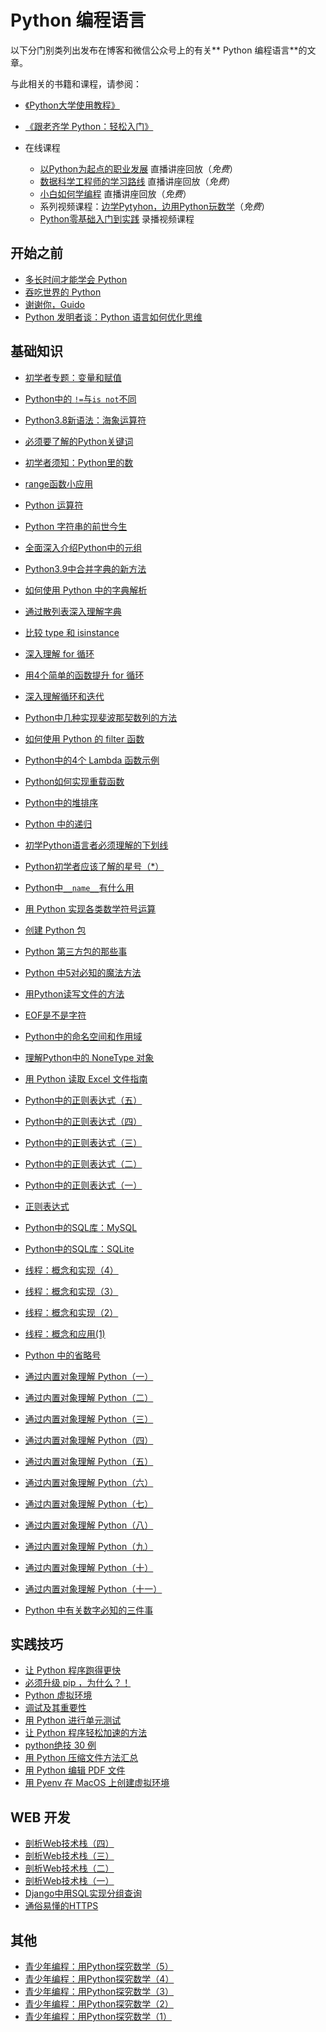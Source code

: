 # Python 编程语言

以下分门别类列出发布在博客和微信公众号上的有关** Python 编程语言**的文章。

与此相关的书籍和课程，请参阅：

- [《Python大学使用教程》](./python_course.md)

- [《跟老齐学 Python：轻松入门》](./learn_python.md)

- 在线课程
  - [以Python为起点的职业发展](https://live.csdn.net/room/csdngkk/oDKYYqm4)  直播讲座回放（*免费*）
  - [数据科学工程师的学习路线](https://live.csdn.net/room/companyzh/nUviQSqF)  直播讲座回放（*免费*）
  - [小白如何学编程](https://edu.csdn.net/course/play/27847/378244?spm=1002.2001.3001.4143)  直播讲座回放（*免费*）
  - 系列视频课程：[边学Pytyhon，边用Python玩数学](https://space.bilibili.com/157232748/channel/detail?cid=176295)（*免费*）
  - [Python零基础入门到实践](https://edu.csdn.net/course/detail/26676)  录播视频课程
  
## 开始之前

- [多长时间才能学会 Python](https://mp.weixin.qq.com/s/sWXNtV7ijBtjxAlGfpc7XQ)
- [吞吃世界的 Python](https://mp.weixin.qq.com/s?__biz=MzA3ODE4NzExOA==&mid=2657728682&idx=1&sn=100ebda70f11f5dedf51784c66f87be7&chksm=84db87abb3ac0ebddc07fda2cba28ffcf1f3d8280668525953eb8dbc8b9a8b7789d879c82ebd&scene=21#wechat_redirect)
- [谢谢你，Guido](https://mp.weixin.qq.com/s?__biz=MzA3ODE4NzExOA==&mid=2657728735&idx=1&sn=4ab8759aa42f4698c6d5c00efd94e4ea&chksm=84db87deb3ac0ec8873ff2f79fa30b5209cd2a9cab36f2abd49a667b720af7f3610e7b37f523&scene=21#wechat_redirect)
- [Python 发明者谈：Python 语言如何优化思维](https://mp.weixin.qq.com/s?__biz=MzA3ODE4NzExOA==&mid=2657728860&idx=1&sn=77f14f7a7d714d3e09669795b6792760&chksm=84db865db3ac0f4bb9139ecba714f179659997e7686c07719b08294dca84f75c183203216cb4&scene=21#wechat_redirect)

## 基础知识

- [初学者专题：变量和赋值](https://mp.weixin.qq.com/s?__biz=MzA3ODE4NzExOA==&mid=2657730086&idx=1&sn=7174aaa271ec08782eb84f9b8e33b3e4&chksm=84db8127b3ac08311479c7b3d10de9fb927d113a641f999e3b6509273b1d20e7a8fcc1690e0e&token=12051152&lang=zh_CN#rd)

- [Python中的 `!=`与`is not`不同](https://qiwsir.github.io/2020/02/09/python-is-or-not/)

- [Python3.8新语法：海象运算符](https://qiwsir.github.io/2020/03/03/python-walrus-operator/)

- [必须要了解的Python关键词](https://qiwsir.github.io/2020/06/23/python-keywords/)

- [初学者须知：Python里的数](https://qiwsir.github.io/2020/04/30/number-in-python/)

- [range函数小应用](https://qiwsir.github.io/2020/07/21/range-function/)

- [Python 运算符](https://qiwsir.github.io/2021/04/19/Python运算符/)

- [Python 字符串的前世今生](https://qiwsir.github.io/2021/03/03/python-strings-word/)

- [全面深入介绍Python中的元组](https://qiwsir.github.io/2020/02/11/python-tuple/)

- [Python3.9中合并字典的新方法](https://qiwsir.github.io/2020/04/13/python39-dict-merge/)

- [如何使用 Python 中的字典解析](https://qiwsir.github.io/2020/06/03/dictionary-comprehension/)

- [通过散列表深入理解字典](https://qiwsir.github.io/2021/02/18/hash-table-and-dictionary/)

- [比较 type 和 isinstance](https://qiwsir.github.io/2020/10/24/python-type-vs-instance/)

- [深入理解 for 循环](https://qiwsir.github.io/2021/02/09/deep-understand-for-loop/)

- [用4个简单的函数提升 for 循环](https://qiwsir.github.io/2020/05/26/built-in-funtions-for-loop/)

- [深入理解循环和迭代](https://qiwsir.github.io/2021/03/16/loop-better/)

- [Python中几种实现斐波那契数列的方法](https://qiwsir.github.io/2020/03/17/fibs-seq/)

- [如何使用 Python 的 filter 函数](https://qiwsir.github.io/2020/10/19/python-filter-function/)

- [Python中的4个 Lambda 函数示例](https://qiwsir.github.io/2020/06/01/lambda-in-python/)

- [Python如何实现重载函数](https://qiwsir.github.io/2020/02/26/python-overload-function/)

- [Python中的堆排序](https://qiwsir.github.io/2020/01/16/%E5%A0%86%E6%8E%92%E5%BA%8F/)

- [Python 中的递归](https://qiwsir.github.io/2021/06/03/recursion/)

- [初学Python语言者必须理解的下划线](https://qiwsir.github.io/2020/03/25/python-underscore/)

- [Python初学者应该了解的星号（*）](https://qiwsir.github.io/2020/03/23/python-asterisk/)

- [Python中`__name__`有什么用](https://qiwsir.github.io/2021/02/18/name-in-python/)

- [用 Python 实现各类数学符号运算](https://qiwsir.github.io/2020/03/28/python-math-symbole/)

- [创建 Python 包](https://qiwsir.github.io/2021/04/23/make-a-python-package/)

- [Python 第三方包的那些事](https://qiwsir.github.io/2021/02/14/python-packages/)

- [Python 中5对必知的魔法方法](https://qiwsir.github.io/2020/09/15/python-magic-method/)

- [用Python读写文件的方法](https://qiwsir.github.io/2020/09/04/read-and-write-file/)

- [EOF是不是字符](https://qiwsir.github.io/2020/07/20/what-is-EOF/)

- [Python中的命名空间和作用域](https://qiwsir.github.io/2020/08/12/python-namespace/)

- [理解Python中的 NoneType 对象](https://qiwsir.github.io/2020/06/16/python-nonetype/)

- [用 Python 读取 Excel 文件指南](https://qiwsir.github.io/2020/06/11/reading-excel-files/)

- [Python中的正则表达式（五）](https://qiwsir.github.io/2020/05/21/regular-expression-fifth/)

- [Python中的正则表达式（四）](https://qiwsir.github.io/2020/05/14/regular-expression-forth/)

- [Python中的正则表达式（三）](https://qiwsir.github.io/2020/05/12/regular-expression-third/)

- [Python中的正则表达式（二）](https://qiwsir.github.io/2020/05/09/regular-expression-second/)

- [Python中的正则表达式（一）](https://qiwsir.github.io/2020/05/08/regular-expression-first/)

- [正则表达式]()

- [Python中的SQL库：MySQL](https://qiwsir.github.io/2020/05/04/sql-library-mysql/)

- [Python中的SQL库：SQLite](https://qiwsir.github.io/2020/05/03/sql-library-sqlite/)

- [线程：概念和实现（4）](https://qiwsir.github.io/2020/02/24/python-thread-four/)

- [线程：概念和实现（3）](https://qiwsir.github.io/2020/02/18/python-thread-three/)

- [线程：概念和实现（2）](https://qiwsir.github.io/2020/02/16/python-thread-two/)

- [线程：概念和应用(1)](https://qiwsir.github.io/2020/02/14/python-thread-one/)

- [Python 中的省略号](https://mp.weixin.qq.com/s/tdXq4f5RBT8GNn7RF4gBmg)

- [通过内置对象理解 Python（一）](https://mp.weixin.qq.com/s/xrZkt2dQLX2-iPUZSJVVLQ)

- [通过内置对象理解 Python（二）](https://mp.weixin.qq.com/s/1Shg3ZM_YNJ-Y97yeNp6yA)

- [通过内置对象理解 Python（三）](https://mp.weixin.qq.com/s/yfbUPOTNFVJMErJknjtCxA)

- [通过内置对象理解 Python（四）](https://mp.weixin.qq.com/s?__biz=MzA3ODE4NzExOA==&mid=2657732338&idx=1&sn=dade4e7a8afd0b956d6476822aa0aa06&chksm=84dbf9f3b3ac70e523d3c8e9cff429f7b48efbb193aef2789305a3b715852dd11ee11fcb292f&token=1833936821&lang=zh_CN#rd)

- [通过内置对象理解 Python（五）](https://mp.weixin.qq.com/s/FsCG-Gu8As_mOT4unwRQzg)

- [通过内置对象理解 Python（六）](https://mp.weixin.qq.com/s/SUV8gG9TZXad0AkNlfVqBg)

- [通过内置对象理解 Python（七）](https://mp.weixin.qq.com/s/F3nQ70xRn4UDXpUdz42JIg)

- [通过内置对象理解 Python（八）](https://mp.weixin.qq.com/s?__biz=MzA3ODE4NzExOA==&mid=2657732497&idx=1&sn=df73b355a929060be9ead7ef9c3507b6&chksm=84dbf890b3ac71861c60d89aed2c71f8824ca22548880d1ede37bd4ef4d45b7f951769d829f9&token=1191960924&lang=zh_CN#rd)

- [通过内置对象理解 Python（九）](https://mp.weixin.qq.com/s/I_oK5YTIOjAA7JBZNIeyNg)

- [通过内置对象理解 Python（十）](https://mp.weixin.qq.com/s/AFQv2139BCqCrMh84Kq7Bw)

- [通过内置对象理解 Python（十一）](https://mp.weixin.qq.com/s/MOgYdC9-lzY42tLn3-u99Q)

- [Python 中有关数字必知的三件事](https://mp.weixin.qq.com/s?__biz=MzA3ODE4NzExOA==&mid=2657732780&idx=1&sn=ae5c9bd04ad1e2032ce5b9f9c7d85f02&chksm=84dbf7adb3ac7ebb50d2b36f44d2f4cb43987e138546b5120b4e27b1474691d3939eaec035e4&token=683228468&lang=zh_CN#rd)

  

## 实践技巧

- [让 Python 程序跑得更快](https://qiwsir.github.io/2020/01/17/跑得更快/)
- [必须升级 pip ，为什么？！](https://qiwsir.github.io/2021/02/27/upgrade-pip/)
- [Python 虚拟环境](https://qiwsir.github.io/2021/03/08/virtual-environments/)
- [调试及其重要性](https://qiwsir.github.io/2021/05/06/what-is-debugging/)
- [用 Python 进行单元测试](https://qiwsir.github.io/2021/03/24/unit-tests-part-1/)
- [让 Python 程序轻松加速的方法](https://qiwsir.github.io/2020/02/05/speed-python/)
- [python绝技 30 例](https://qiwsir.github.io/2020/01/24/python30例/)
- [用 Python 压缩文件方法汇总](https://qiwsir.github.io/2021/09/15/compressandarchivefile/)
- [用 Python 编辑 PDF 文件](https://mp.weixin.qq.com/s?__biz=MzA3ODE4NzExOA==&mid=2657732507&idx=1&sn=47d55513d4ed8d1b5787759c8f4d219d&chksm=84dbf89ab3ac718c5ca8fda6beb8e97eb1e771f19f9a7af59d2e6fc71c2840b73390f5ea6d9f&token=1191960924&lang=zh_CN#rd)
- [用 Pyenv 在 MacOS 上创建虚拟环境](https://mp.weixin.qq.com/s?__biz=MzA3ODE4NzExOA==&mid=2657732918&idx=1&sn=acf49c55700ae6d92a3d4843e9b46101&chksm=84dbf637b3ac7f21a31b250fd85c1b6b1ca6a4e795beda35a90de5520571c9a1206cdd326c94&token=283333837&lang=zh_CN#rd)

## WEB 开发

- [剖析Web技术栈（四）](https://qiwsir.github.io/2020/05/02/web-stack-forth/)
- [剖析Web技术栈（三）](https://qiwsir.github.io/2020/04/29/web-stack-third/)
- [剖析Web技术栈（二）](https://qiwsir.github.io/2020/04/28/web-stack-second/)
- [剖析Web技术栈（一）](https://qiwsir.github.io/2020/04/22/web-stack-first/)
- [Django中用SQL实现分组查询](https://qiwsir.github.io/2020/03/02/django-group-by/)
- [通俗易懂的HTTPS](https://qiwsir.github.io/2020/01/28/https/)

## 其他

- [青少年编程：用Python探究数学（5）](https://qiwsir.github.io/2020/06/15/child-python-five/)
- [青少年编程：用Python探究数学（4）](https://qiwsir.github.io/2020/06/08/child-python-four/)
- [青少年编程：用Python探究数学（3）](https://qiwsir.github.io/2020/05/30/child-python-three/)
- [青少年编程：用Python探究数学（2）](https://qiwsir.github.io/2020/05/27/child-python-two/)
- [青少年编程：用Python探究数学（1）](https://qiwsir.github.io/2020/05/25/child-python-one/)



